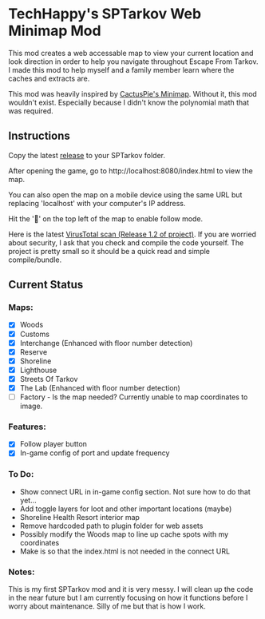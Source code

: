 ﻿# TechHappy's SPTarkov Web Minimap Mod

This mod creates a web accessable map to view your current location and look direction in order to help you navigate throughout Escape From Tarkov. I made this mod to help myself and a family member learn where the caches and extracts are.

This mod was heavily inspired by [CactusPie's Minimap](https://github.com/CactusPie/SPT-Minimap). Without it, this mod wouldn't exist. Especially because I didn't know the polynomial math that was required.

## Instructions
Copy the latest [release](https://github.com/NNThomasL/SPTarkovWebMinimap/releases) to your SPTarkov folder.

After opening the game, go to http://localhost:8080/index.html to view the map.

You can also open the map on a mobile device using the same URL but replacing 'localhost' with your computer's IP address.

Hit the '🧭' on the top left of the map to enable follow mode.

Here is the latest [VirusTotal scan (Release 1.2 of project)](https://www.virustotal.com/gui/file/96d9cb598ec9a260a6343c60b177378245ef682e07018e980ed8e1a2d8fd8b97?nocache=1). If you are worried about security, I ask that you check and compile the code yourself. The project is pretty small so it should be a quick read and simple compile/bundle.



## Current Status

### Maps:
- [x] Woods
- [x] Customs
- [x] Interchange (Enhanced with floor number detection)
- [x] Reserve
- [x] Shoreline
- [x] Lighthouse
- [x] Streets Of Tarkov
- [x] The Lab (Enhanced with floor number detection)
- [ ] Factory - Is the map needed? Currently unable to map coordinates to image.

### Features:
- [x] Follow player button
- [x] In-game config of port and update frequency

### To Do:
- Show connect URL in in-game config section. Not sure how to do that yet...
- Add toggle layers for loot and other important locations (maybe)
- Shoreline Health Resort interior map
- Remove hardcoded path to plugin folder for web assets
- Possibly modify the Woods map to line up cache spots with my coordinates
- Make is so that the index.html is not needed in the connect URL

### Notes:
This is my first SPTarkov mod and it is very messy. I will clean up the code in the near future but I am currently focusing on how it functions before I worry about maintenance. Silly of me but that is how I work.
